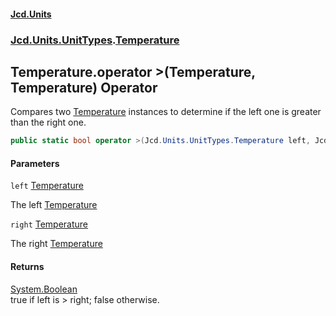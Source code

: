 #### [Jcd.Units](index.md 'index')
### [Jcd.Units.UnitTypes](Jcd.Units.UnitTypes.md 'Jcd.Units.UnitTypes').[Temperature](Jcd.Units.UnitTypes.Temperature.md 'Jcd.Units.UnitTypes.Temperature')

## Temperature.operator >(Temperature, Temperature) Operator

Compares two [Temperature](Jcd.Units.UnitTypes.Temperature.md 'Jcd.Units.UnitTypes.Temperature') instances to determine if the left one is greater than the right one.

```csharp
public static bool operator >(Jcd.Units.UnitTypes.Temperature left, Jcd.Units.UnitTypes.Temperature right);
```
#### Parameters

<a name='Jcd.Units.UnitTypes.Temperature.op_GreaterThan(Jcd.Units.UnitTypes.Temperature,Jcd.Units.UnitTypes.Temperature).left'></a>

`left` [Temperature](Jcd.Units.UnitTypes.Temperature.md 'Jcd.Units.UnitTypes.Temperature')

The left [Temperature](Jcd.Units.UnitTypes.Temperature.md 'Jcd.Units.UnitTypes.Temperature')

<a name='Jcd.Units.UnitTypes.Temperature.op_GreaterThan(Jcd.Units.UnitTypes.Temperature,Jcd.Units.UnitTypes.Temperature).right'></a>

`right` [Temperature](Jcd.Units.UnitTypes.Temperature.md 'Jcd.Units.UnitTypes.Temperature')

The right [Temperature](Jcd.Units.UnitTypes.Temperature.md 'Jcd.Units.UnitTypes.Temperature')

#### Returns
[System.Boolean](https://docs.microsoft.com/en-us/dotnet/api/System.Boolean 'System.Boolean')  
true if left is > right; false otherwise.